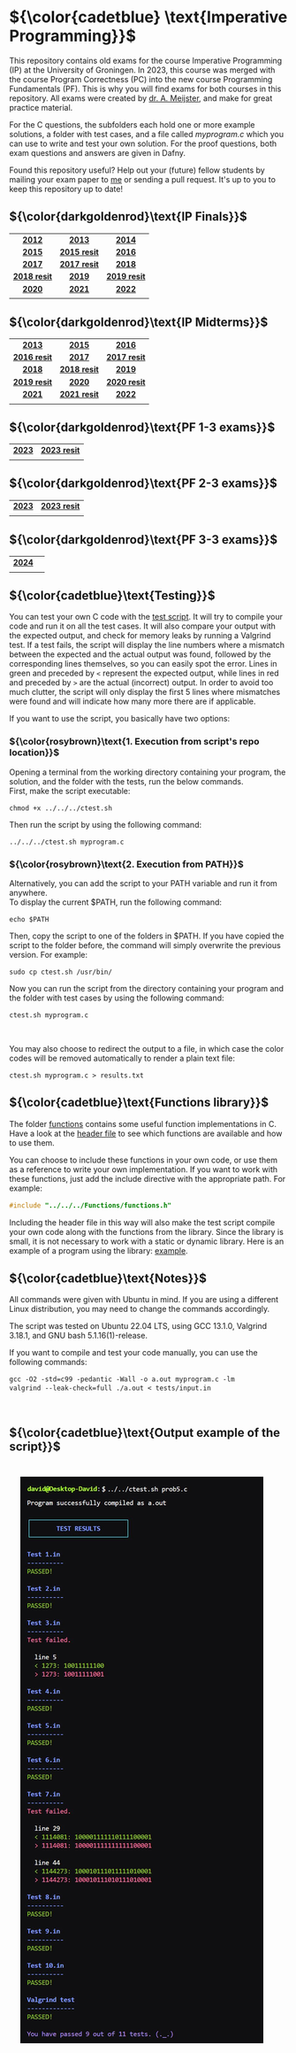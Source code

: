 # ${\color{cadetblue} \text{Imperative Programming}}$

This repository contains old exams for the course Imperative Programming (IP) at the University of Groningen. In 2023, this course was merged with the course Program Correctness (PC) into the new course Programming Fundamentals (PF). This is why you will find exams for both courses in this repository. All exams were created by [dr. A. Meijster](https://www.rug.nl/staff/a.meijster/), and make for great practice material.

For the C questions, the subfolders each hold one or more example solutions, a folder with test cases, and a file called *myprogram.c* which you can use to write and test your own solution. For the proof questions, both exam questions and answers are given in Dafny.  
  
Found this repository useful? Help out your (future) fellow students by mailing your exam paper to [me](mailto:pl3onasm@gmail.com) or sending a pull request. It's up to you to keep this repository up to date!

## ${\color{darkgoldenrod}\text{IP Finals}}$

||||
|:---:|:---:|:---:|
| **[2012](IP-Finals/2012)**| **[2013](IP-Finals/2013)**| **[2014](IP-Finals/2014)**|
| **[2015](IP-Finals/2015)**| **[2015 resit](IP-Finals/2015resit)**| **[2016](IP-Finals/2016)**|
| **[2017](IP-Finals/2017)**| **[2017 resit](IP-Finals/2017resit)**| **[2018](IP-Finals/2018)**|
| **[2018 resit](IP-Finals/2018resit)**| **[2019](IP-Finals/2019)**| **[2019 resit](IP-Finals/2019resit)**|
| **[2020](IP-Finals/2020)**| **[2021](IP-Finals/2021)**| **[2022](IP-Finals/2022)**|
||||

## ${\color{darkgoldenrod}\text{IP Midterms}}$

||||
|:---:|:---:|:---:|
| **[2013](IP-Midterms/mid2013)**| **[2015](IP-Midterms/mid2015)**| **[2016](IP-Midterms/mid2016)**|
| **[2016 resit](IP-Midterms/mid2016resit)**| **[2017](IP-Midterms/mid2017)**| **[2017 resit](IP-Midterms/mid2017resit)**|
| **[2018](IP-Midterms/mid2018)** | **[2018 resit](IP-Midterms/mid2018resit)**|**[2019](IP-Midterms/mid2019)**|
|**[2019 resit](IP-Midterms/mid2019resit)**| **[2020](IP-Midterms/mid2020)**| **[2020 resit](IP-Midterms/mid2020resit)**|
| **[2021](IP-Midterms/mid2021)**| **[2021 resit](IP-Midterms/mid2021resit)**|**[2022](IP-Midterms/mid2022)**|
||||

## ${\color{darkgoldenrod}\text{PF 1-3 exams}}$

|||
|:---:|:---:|
|**[2023](PF1-3/exam1-2023)**| **[2023 resit](PF1-3/resit1-2023)**|
|||

## ${\color{darkgoldenrod}\text{PF 2-3 exams}}$

|||
|:---:|:---:|
|**[2023](PF2-3/exam2-2023)**| **[2023 resit](PF2-3/resit2-2023)** |
|||

## ${\color{darkgoldenrod}\text{PF 3-3 exams}}$

|||
|:---:|:---:|
|**[2024](PF3-3/exam3-2024)**||
|||

## ${\color{cadetblue}\text{Testing}}$

You can test your own C code with the [test script](ctest.sh). It will try to compile your code and run it on all the test cases. It will also compare your output with the expected output, and check for memory leaks by running a Valgrind test. If a test fails, the script will display the line numbers where a mismatch between the expected and the actual output was found, followed by the corresponding lines themselves, so you can easily spot the error. Lines in green and preceded by `<` represent the expected output, while lines in red and preceded by `>` are the actual (incorrect) output. In order to avoid too much clutter, the script will only display the first 5 lines where mismatches were found and will indicate how many more there are if applicable.

If you want to use the script, you basically have two options:  

### ${\color{rosybrown}\text{1. Execution from script's repo location}}$  

Opening a terminal from the working directory containing your program, the solution, and the folder with the tests, run the below commands.  
First, make the script executable:

```linux
chmod +x ../../../ctest.sh
```

Then run the script by using the following command:

```linux
../../../ctest.sh myprogram.c
```

### ${\color{rosybrown}\text{2. Execution from PATH}}$

Alternatively, you can add the script to your PATH variable and run it from anywhere.  
To display the current $PATH, run the following command:

```linux
echo $PATH
```

Then, copy the script to one of the folders in $PATH. If you have copied the script to the folder before, the command will simply overwrite the previous version. For example:

```linux
sudo cp ctest.sh /usr/bin/
```

Now you can run the script from the directory containing your program and the folder with test cases by using the following command:

```linux
ctest.sh myprogram.c
```  

&nbsp;

You may also choose to redirect the output to a file, in which case the color codes will be removed automatically to render a plain text file:

```linux
ctest.sh myprogram.c > results.txt
```

## ${\color{cadetblue}\text{Functions library}}$

The folder [functions](Functions) contains some useful function implementations in C. Have a look at the [header file](Functions/functions.h) to see which functions are available and how to use them.  

You can choose to include these functions in your own code, or use them as a reference to write your own implementation. If you want to work with these functions, just add the include directive with the appropriate path. For example:

```c
#include "../../../Functions/functions.h"
```

Including the header file in this way will also make the test script compile your own code along with the functions from the library. Since the library is small, it is not necessary to work with a static or dynamic library. Here is an example of a program using the library: [example](libtest.c).

## ${\color{cadetblue}\text{Notes}}$

All commands were given with Ubuntu in mind. If you are using a different Linux distribution, you may need to change the commands accordingly.

The script was tested on Ubuntu 22.04 LTS, using GCC 13.1.0, Valgrind 3.18.1, and GNU bash 5.1.16(1)-release.

If you want to compile and test your code manually, you can use the following commands:

```linux
gcc -O2 -std=c99 -pedantic -Wall -o a.out myprogram.c -lm
valgrind --leak-check=full ./a.out < tests/input.in
```

&nbsp;&nbsp;&nbsp;

## ${\color{cadetblue}\text{Output example of the script}}$

<p align="center" width="50%">
<img src="example.jpg"
     alt="Example output"
     style="float: left; padding-top:25px; padding-left:20px; padding-right:20px;" />  
</p>
